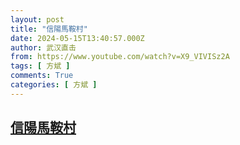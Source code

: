 ```yaml
---
layout: post
title: "信陽馬鞍村"
date: 2024-05-15T13:40:57.000Z
author: 武汉直击
from: https://www.youtube.com/watch?v=X9_VIVISz2A
tags: [ 方斌 ]
comments: True
categories: [ 方斌 ]
---
```

<!--1715780457000-->
[信陽馬鞍村](https://www.youtube.com/watch?v=X9_VIVISz2A)
------

<div>

</div>
